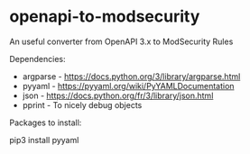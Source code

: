 # openapi-to-modsecurity
An useful converter from OpenAPI 3.x to ModSecurity Rules


Dependencies:

* argparse - https://docs.python.org/3/library/argparse.html
* pyyaml - https://pyyaml.org/wiki/PyYAMLDocumentation
* json - https://docs.python.org/fr/3/library/json.html
* pprint - To nicely debug objects


Packages to install:

pip3 install pyyaml